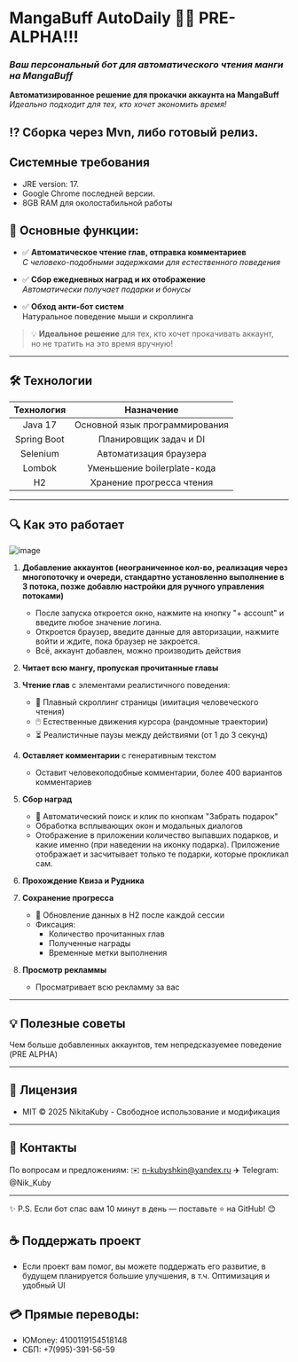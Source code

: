 
<meta name="google-site-verification" content="googleed1cb8ac46692945.html" />
<meta name="google-site-verification" content="EaFXk_MJt3yNzBvmLHrdPL8lqhGlqjJE3x825SBzr6A" />
<meta name="description" content="Автоматизация ежедневных задач для MangaBuff: чтение глав, комментирование, сбор бонусов">
<meta name="keywords" content="mangabuff, selenium, автоматизация, java, maven">

# MangaBuff AutoDaily 🤖✨  PRE-ALPHA!!!
### *Ваш персональный бот для автоматического чтения манги на MangaBuff*


**Автоматизированное решение для прокачки аккаунта на MangaBuff**  
_Идеально подходит для тех, кто хочет экономить время!_

## ⁉️ Сборка через Mvn, либо готовый релиз.

## Системные требования
 - JRE version: 17.
 - Google Chrome последней версии.
 - 8GB RAM для околостабильной работы

## 🌟 Основные функции:

- ✅ **Автоматическое чтение глав, отправка комментариев**  
  _С человеко-подобными задержками для естественного поведения_
  
- ✅ **Сбор ежедневных наград и их отображение**  
  _Автоматически получает подарки и бонусы_
  
- ✅ **Обход анти-бот систем**  
  Натуральное поведение мыши и скроллинга


> 💡 **Идеальное решение** для тех, кто хочет прокачивать аккаунт,  
> но не тратить на это время вручную!

---

## 🛠 Технологии
| Технология    | Назначение                      |
|:-------------:|:-------------------------------:|
| Java 17       | Основной язык программирования  |
| Spring Boot   | Планировщик задач и DI          |
| Selenium      | Автоматизация браузера          |
| Lombok        | Уменьшение boilerplate-кода     |
| H2            | Хранение прогресса чтения       |

---

## 🔍 Как это работает

![image](https://github.com/user-attachments/assets/ecd2e324-2259-4a06-a778-9809dd5ab227)

1. **Добавление аккаунтов (неограниченное кол-во, реализация через многопоточку и очереди, стандартно установленно выполнение в 3 потока, позже добавлю настройки для ручного управления потоками)**  
   - После запуска откроется окно, нажмите на кнопку "+ account" и введите любое значение логина.
   - Откроется браузер, введите данные для авторизации, нажмите войти и ждите, пока браузер не закроется.
   - Всё, аккаунт добавлен, можно производить действия

2. **Читает всю мангу, пропуская прочитанные главы**

3. **Чтение глав** с элементами реалистичного поведения:  
   - 📜 Плавный скроллинг страницы (имитация человеческого чтения)  
   - 🖱️ Естественные движения курсора (рандомные траектории)  
   - ⏳ Реалистичные паузы между действиями (от 1 до 3 секунд)

4. **Оставляет комментарии** с генеративным текстом
   - Оставит человекоподобные комментарии, более 400 вариантов комментариев

5. **Сбор наград**  
   - 🎁 Автоматический поиск и клик по кнопкам "Забрать подарок"  
   - Обработка всплывающих окон и модальных диалогов
   - Отображение в приложении количество выпавших подарков, и какие именно (при наведении на иконку подарка). Приложение отображает и засчитывает только те подарки, которые прокликал сам.
     
6. **Прохождение Квиза и Рудника**
   
7. **Сохранение прогресса**  
   - 💾 Обновление данных в H2 после каждой сессии  
   - Фиксация:  
     - Количество прочитанных глав  
     - Полученные награды  
     - Временные метки выполнения

8. **Просмотр рекламмы**
    - Просматривает всю рекламму за вас

---

## 💡 Полезные советы
Чем больше добавленных аккаунтов, тем непредсказуемее поведение (PRE ALPHA)

---

## 📜 Лицензия
- MIT © 2025 NikitaKuby - Свободное использование и модификация

---

## 💬 Контакты
По вопросам и предложениям:
✉️ n-kubyshkin@yandex.ru
✈️ Telegram: @Nik_Kuby

---

✨ P.S. Если бот спас вам 10 минут в день — поставьте ⭐️ на GitHub! 😊


## ☕ Поддержать проект
- Если проект вам помог, вы можете поддержать его развитие, в будущем планируется большие улучшения, в т.ч. Оптимизация и удобный UI

## 💳 Прямые переводы:
 - ЮMoney: 4100119154518148
 - СБП: +7(995)-391-56-59


